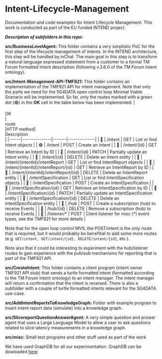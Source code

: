 # Intent-Lifecycle-Management
Documentation and code examples for Intent Lifecycle Management. This work is conducted as part of the EU funded INTEND project.

***Description of subfolders in this repo:***

**src/BusinessLevelAgent:**
This folder contains a very simplistic PoC for the first step of the lifecycle management of intents. In the INTEND architecture, this step will be handled by inChat. The main goal in this step is to transform a natural language expressed statement from a customer to a formal TM Forum formatted Intent description (following v.3.6.0 of the TM Forum Intent ontology).

**src/Intent-Management-API-TMF921:**
This folder contains an implementation of the TMF921 API for intent management. Note that only the parts we need for the 5G4DATA open control loop Minimal Viable Scenario will be implemented. So far, only the routes marked with a green dot (🟢) in the **OK** cell in the table below has been implemented:
|<div style="width:25px">OK</div>|<div style="width:40px">route</div>|HTTP method|<div style="width:300px">Description</div>|
|------|---------------|-------|--------------|
| 🔴 | /intent          | GET    | List or find Intent objects |
| 🟢 | /intent          | POST   | Create an Intent |
| 🔴 | /intent/{id}     | GET    | Retrieve an Intent by ID |
| 🔴 | /intent/{id}     | PATCH  | Partially update an Intent entity |
| 🔴 | /intent/{id}     | DELETE | Delete an Intent entity |
| 🔴 | /intent/{intentId}/intentReport | GET    | List or find IntentReport objects |
| 🔴 | /intent/{intentId}/intentReport/{id} | GET    | Retrieve an IntentReport by ID |
| 🔴 | /intent/{intentId}/intentReport/{id} | DELETE | Delete an IntentReport entity |
| 🔴 | /intentSpecification | GET    | List or find IntentSpecification objects |
| 🔴 | /intentSpecification | POST   | Create an IntentSpecification |
| 🔴 | /intentSpecification/{id} | GET    | Retrieve an IntentSpecification by ID |
| 🔴 | /intentSpecification/{id} | PATCH  | Partially update an IntentSpecification entity |
| 🔴 | /intentSpecification/{id} | DELETE | Delete an IntentSpecification entity |
| 🔴 | /hub              | POST   | Create a subscription (hub) to receive Events |
| 🔴 | /hub/{id}        | DELETE | Remove a subscription (hub) to receive Events |
| 🔴 | /listener/* | POST | Client listener for misc (*) event types, see the TMF921 for more details |


Note that for the open loop control MVS, the POST/intent is the only route that is required, but it would probably be benefitial to add some more routes (e.g. ```GET/intent, GET/intent/{id}, DELETE/intent/{id}```, etc.).

Note also that it could be interesting to experiment with the hub/listener routes to gain experience with the pub/sub mechanisms for reporting that is part of the TMF921 API.

**src/CreateIntent:**
This folder contains a client program (intent owner TMF921 API stub) that sends a turtle formatted intent (formatted according to the TM Forum Intent ontology)  to an intent manager. The intent manager will return a confirmation that the intent is received. There is also a subfolder with a couple of turtle formatted intents relevant for the 5G4DATA use-case.

**src/AddIntentReportsToKnowledgeGraph:**
Folder with example program to insert intent report data (simulate) into a knowledge graph.

**src/SlicereportQuestionAnswerAgent:**
A very simple question and answer agent that uses a Large Language Model to allow a user to ask questions related to slice latency measurements in a knowledge graph.

**src/misc:**
Small test programs and other stuff used as part of the work

We have used GraphDB for all our experimentation. GraphDB can be dowloaded [here](https://www.ontotext.com/).